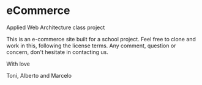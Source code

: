 # eCommerce
Applied Web Architecture class project

This is an e-commerce site built for a school project. Feel free to clone and work in this, following the license terms. Any comment, question or concern, don't hesitate in contacting us.

With love

Toni, Alberto and Marcelo